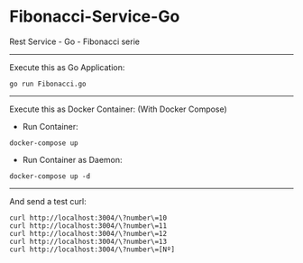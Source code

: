 # Fibonacci-Service-Go
Rest Service - Go - Fibonacci serie

----------------------------------------

Execute this as Go Application:
```
go run Fibonacci.go
```

----------------------------------------

Execute this as Docker Container: (With Docker Compose)
- Run Container:
```
docker-compose up
```

- Run Container as Daemon:
```
docker-compose up -d
```
----------------------------------------

And send a test curl:
```
curl http://localhost:3004/\?number\=10
curl http://localhost:3004/\?number\=11
curl http://localhost:3004/\?number\=12
curl http://localhost:3004/\?number\=13
curl http://localhost:3004/\?number\=[Nº]
```

